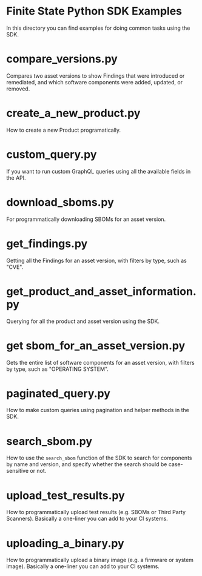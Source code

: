 # Finite State Python SDK Examples

In this directory you can find examples for doing common tasks using the SDK.


# compare_versions.py

Compares two asset versions to show Findings that were introduced or remediated, and which software components were added, updated, or removed.

# create_a_new_product.py

How to create a new Product programatically.

# custom_query.py

If you want to run custom GraphQL queries using all the available fields in the API.

# download_sboms.py

For programmatically downloading SBOMs for an asset version.

# get_findings.py

Getting all the Findings for an asset version, with filters by type, such as "CVE".

# get_product_and_asset_information.py

Querying for all the product and asset version using the SDK.


# get sbom_for_an_asset_version.py

Gets the entire list of software components for an asset version, with filters by type, such as "OPERATING SYSTEM".

# paginated_query.py

How to make custom queries using pagination and helper methods in the SDK.

# search_sbom.py

How to use the `search_sbom` function of the SDK to search for components by name and version, and specify whether the search should be case-sensitive or not.

# upload_test_results.py

How to programmatically upload test results (e.g. SBOMs or Third Party Scanners). Basically a one-liner you can add to your CI systems.

# uploading_a_binary.py

How to programmatically upload a binary image (e.g. a firmware or system image). Basically a one-liner you can add to your CI systems.
